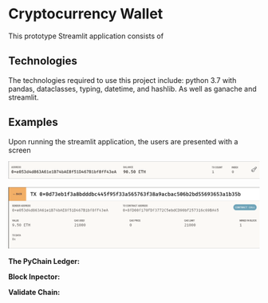 # Cryptocurrency Wallet
This prototype Streamlit application consists of 


## Technologies
The technologies required to use this project include: python 3.7 with pandas, dataclasses, typing, datetime, and hashlib. As well as ganache and streamlit. 


## Examples
Upon running the streamlit application, the users are presented with a screen


![fintech_finder_ganache_account](Images/fintech_finder_ganache_account.png)

![fintech_finder_ganache_transaction](Images/fintech_finder_ganache_transaction.png)


**The PyChain Ledger:**


**Block Inpector:**


**Validate Chain:**